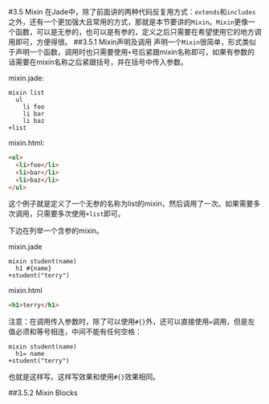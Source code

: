 #3.5 Mixin
在Jade中，除了前面讲的两种代码反复用方式：`extends`和`includes`之外，还有一个更加强大且常用的方式，那就是本节要讲的`Mixin`。`Mixin`更像一个函数，可以是无参的，也可以是有参的，定义之后只需要在希望使用它的地方调用即可，方便得很。
##3.5.1 Mixin声明及调用
声明一个`Mixin`很简单，形式类似于声明一个函数，调用时也只需要使用`+`号后紧跟mixin名称即可，如果有参数的话需要在mixin名称之后紧跟括号，并在括号中传入参数。

mixin.jade:
```jade
mixin list
  ul
    li foo
    li bar
    li baz
+list
```
mixin.html:
```html
<ul>
  <li>foo</li>
  <li>bar</li>
  <li>baz</li>
</ul>
```
这个例子就是定义了一个无参的名称为list的mixin，然后调用了一次。如果需要多次调用，只需要多次使用`+list`即可。

下边在列举一个含参的mixin。

mixin.jade
```
mixin student(name)
  h1 #{name}
+student("terry")
```
mixin.html
```html
<h1>terry</h1>
```
注意：在调用传入参数时，除了可以使用`#{}`外，还可以直接使用`=`调用，但是左值必须和等号相连，中间不能有任何空格：
```
mixin student(name)
  h1= name
+student("terry")
```
也就是这样写。这样写效果和使用`#{}`效果相同。

##3.5.2 Mixin Blocks
